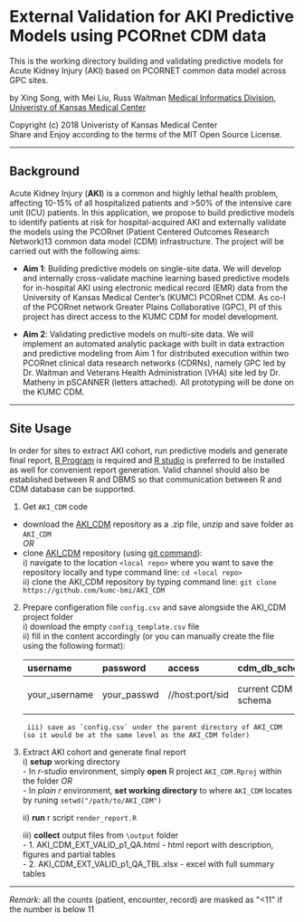 External Validation for AKI Predictive Models using PCORnet CDM data
=====================================================================

This is the working directory building and validating predictive models for Acute Kidney Injury (AKI) based on PCORNET common data model across GPC sites.

by Xing Song, with Mei Liu, Russ Waitman
[Medical Informatics Division, Univeristy of Kansas Medical Center][MI]

[MI]: http://informatics.kumc.edu/

Copyright (c) 2018 Univeristy of Kansas Medical Center  
Share and Enjoy according to the terms of the MIT Open Source License.

***

## Background

Acute Kidney Injury (**AKI**) is a common and highly lethal health problem, affecting 10-15% of all hospitalized patients and >50% of the intensive care unit (ICU) patients. In this application, we propose to build predictive models to identify patients at risk for hospital-acquired AKI and externally validate the models using the PCORnet (Patient Centered Outcomes Research Network)13 common data model (CDM) infrastructure. The project will be carried out with the following aims:

* **Aim 1**: Building predictive models on single-site data. We will develop and internally cross-validate machine learning based predictive models for in-hospital AKI using electronic medical record (EMR) data from the University of Kansas Medical Center’s (KUMC) PCORnet CDM. As co-I of the PCORnet network Greater Plains Collaborative (GPC), PI of this project has direct access to the KUMC CDM for model development.
 
* **Aim 2**: Validating predictive models on multi-site data. We will implement an automated analytic package with built in data extraction and predictive modeling from Aim 1 for distributed execution within two PCORnet clinical data research networks (CDRNs), namely GPC led by Dr. Waitman and Veterans Health Administration (VHA) site led by Dr. Matheny in pSCANNER (letters attached). All prototyping will be done on the KUMC CDM.

***

## Site Usage
In order for sites to extract AKI cohort, run predictive models and generate final report, [R Program] is required and [R studio] is preferred to be installed as well for convenient report generation. Valid channel should also be established between R and DBMS so that communication between R and CDM database can be supported. 

[R Program]: https://www.r-project.org/
[R studio]: https://www.rstudio.com/

1. Get `AKI_CDM` code
  - download the [AKI_CDM] repository as a .zip file, unzip and save folder as `AKI_CDM`    
  *OR*  
  - clone [AKI_CDM] repository (using [git command]):   
        i) navigate to the location `<local repo>` where you want to save the repository locally and type command line: `cd <local repo>`     
        ii) clone the AKI_CDM repository by typing command line: `git clone https://github.com/kumc-bmi/AKI_CDM`     


2. Prepare configeration file `config.csv` and save alongside the AKI_CDM project folder    
        i) download the empty `config_template.csv` file    
        ii) fill in the content accordingly (or you can manually create the file using the following format):
    
    |username     |password    |access         |cdm_db_schema     |cdm_db_server         |oracle_temp_schema                            |   
    |:------------|:-----------|:--------------|:-----------------|:---------------------|:---------------------------------------------|    
    |your_username|your_passwd |//host:port/sid|current CDM schema|sid where CDM is saved|schema where intermediate tables will be saved|   
    
        iii) save as `config.csv` under the parent directory of AKI_CDM (so it would be at the same level as the AKI_CDM folder)    

[AKI_CDM]: https://github.com/kumc-bmi/AKI_CDM
[git command]: https://git-scm.com/book/en/v2/Git-Basics-Getting-a-Git-Repository



3. Extract AKI cohort and generate final report   
      i) **setup** working directory    
        - In *r-studio* environment, simply **open** R project `AKI_CDM.Rproj` within the folder
        *OR*    
        - In *plain r* environment, **set working directory** to where `AKI_CDM` locates by runing `setwd("/path/to/AKI_CDM")`
      
      ii) **run** r script `render_report.R`      
      
      iii) **collect** output files from `\output` folder   
        - 1. AKI_CDM_EXT_VALID_p1_QA.html - html report with description, figures and partial tables    
        - 2. AKI_CDM_EXT_VALID_p1_QA_TBL.xlsx - excel with full summary tables    

***

*Remark*: all the counts (patient, encounter, record) are masked as "<11" if the number is below 11

